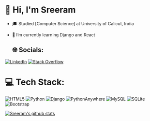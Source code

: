 # 👋 Hi, I'm Sreeram

- 🎓 Studied [Computer Science] at University of Calicut, India
- 🌱 I’m currently learning Django and React

  ## 🌐 Socials:
[![LinkedIn](https://img.shields.io/badge/LinkedIn-%230077B5.svg?logo=linkedin&logoColor=white)](https://linkedin.com/in/sreeram-k-menon) [![Stack Overflow](https://img.shields.io/badge/-Stackoverflow-FE7A16?logo=stack-overflow&logoColor=white)](https://stackoverflow.com/users/drrr) 

# 💻 Tech Stack:
![HTML5](https://img.shields.io/badge/html5-%23E34F26.svg?style=for-the-badge&logo=html5&logoColor=white) ![Python](https://img.shields.io/badge/python-3670A0?style=for-the-badge&logo=python&logoColor=ffdd54) ![Django](https://img.shields.io/badge/django-%23092E20.svg?style=for-the-badge&logo=django&logoColor=white) ![PythonAnywhere](https://img.shields.io/badge/pythonanywhere-%232F9FD7.svg?style=for-the-badge&logo=pythonanywhere&logoColor=151515) ![MySQL](https://img.shields.io/badge/mysql-4479A1.svg?style=for-the-badge&logo=mysql&logoColor=white) ![SQLite](https://img.shields.io/badge/sqlite-%2307405e.svg?style=for-the-badge&logo=sqlite&logoColor=white) ![Bootstrap](https://img.shields.io/badge/bootstrap-%238511FA.svg?style=for-the-badge&logo=bootstrap&logoColor=white)

<!---
sreeramk10/sreeramk10 is a ✨ special ✨ repository because its `README.md` (this file) appears on your GitHub profile.
You can click the Preview link to take a look at your changes.
--->
[![Sreeram's github stats](https://github-readme-stats.vercel.app/api?username=sreeramk10&count_private=true&show_icons=true&theme=radical&hide_rank=false)](https://github.com/anuraghazra/github-readme-stats)
